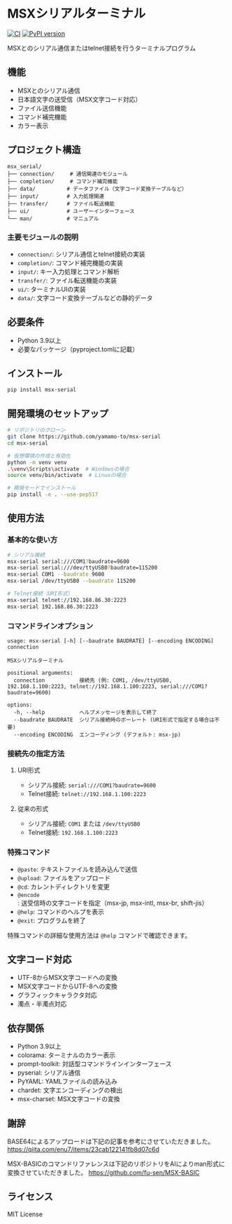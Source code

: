 # MSXシリアルターミナル

[![CI](https://github.com/yamamo-to/msx-serial/actions/workflows/ci.yml/badge.svg)](https://github.com/yamamo-to/msx-serial/actions/workflows/ci.yml)
[![PyPI version](https://badge.fury.io/py/msx-serial.svg)](https://badge.fury.io/py/msx-serial)

MSXとのシリアル通信またはtelnet接続を行うターミナルプログラム

## 機能

- MSXとのシリアル通信
- 日本語文字の送受信（MSX文字コード対応）
- ファイル送信機能
- コマンド補完機能
- カラー表示

## プロジェクト構造

```
msx_serial/
├── connection/     # 通信関連のモジュール
├── completion/     # コマンド補完機能
├── data/          # データファイル（文字コード変換テーブルなど）
├── input/         # 入力処理関連
├── transfer/      # ファイル転送機能
├── ui/            # ユーザーインターフェース
└── man/           # マニュアル
```

### 主要モジュールの説明

- `connection/`: シリアル通信とtelnet接続の実装
- `completion/`: コマンド補完機能の実装
- `input/`: キー入力処理とコマンド解析
- `transfer/`: ファイル転送機能の実装
- `ui/`: ターミナルUIの実装
- `data/`: 文字コード変換テーブルなどの静的データ

## 必要条件

- Python 3.9以上
- 必要なパッケージ（pyproject.tomlに記載）

## インストール

```bash
pip install msx-serial
```

## 開発環境のセットアップ

```bash
# リポジトリのクローン
git clone https://github.com/yamamo-to/msx-serial
cd msx-serial

# 仮想環境の作成と有効化
python -m venv venv
.\venv\Scripts\activate  # Windowsの場合
source venv/bin/activate  # Linuxの場合

# 開発モードでインストール
pip install -e . --use-pep517
```

## 使用方法

### 基本的な使い方

```bash
# シリアル接続
msx-serial serial:///COM1?baudrate=9600
msx-serial serial:///dev/ttyUSB0?baudrate=115200
msx-serial COM1 --baudrate 9600
msx-serial /dev/ttyUSB0 --baudrate 115200

# Telnet接続（URI形式）
msx-serial telnet://192.168.86.30:2223
msx-serial 192.168.86.30:2223
```

### コマンドラインオプション

```
usage: msx-serial [-h] [--baudrate BAUDRATE] [--encoding ENCODING] connection

MSXシリアルターミナル

positional arguments:
  connection           接続先 (例: COM1, /dev/ttyUSB0, 192.168.1.100:2223, telnet://192.168.1.100:2223, serial:///COM1?baudrate=9600)

options:
  -h, --help           ヘルプメッセージを表示して終了
  --baudrate BAUDRATE  シリアル接続時のボーレート (URI形式で指定する場合は不要)
  --encoding ENCODING  エンコーディング (デフォルト: msx-jp)
```

### 接続先の指定方法

1. URI形式
   - シリアル接続: `serial:///COM1?baudrate=9600`
   - Telnet接続: `telnet://192.168.1.100:2223`

2. 従来の形式
   - シリアル接続: `COM1` または `/dev/ttyUSB0`
   - Telnet接続: `192.168.1.100:2223`

### 特殊コマンド

- `@paste`: テキストファイルを読み込んで送信
- `@upload`: ファイルをアップロード
- `@cd`: カレントディレクトリを変更
- `@encode`: 送受信時の文字コードを指定（msx-jp, msx-intl, msx-br, shift-jis）
- `@help`: コマンドのヘルプを表示
- `@exit`: プログラムを終了

特殊コマンドの詳細な使用方法は `@help` コマンドで確認できます。

## 文字コード対応

- UTF-8からMSX文字コードへの変換
- MSX文字コードからUTF-8への変換
- グラフィックキャラクタ対応
- 濁点・半濁点対応

## 依存関係

- Python 3.9以上
- colorama: ターミナルのカラー表示
- prompt-toolkit: 対話型コマンドラインインターフェース
- pyserial: シリアル通信
- PyYAML: YAMLファイルの読み込み
- chardet: 文字エンコーディングの検出
- msx-charset: MSX文字コードの変換

## 謝辞

BASE64によるアップロードは下記の記事を参考にさせていただきました。
https://qiita.com/enu7/items/23cab122141fb8d07c6d

MSX-BASICのコマンドリファレンスは下記のリポジトリをAIによりman形式に変換させていただきました。
https://github.com/fu-sen/MSX-BASIC

## ライセンス

MIT License
